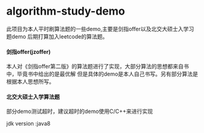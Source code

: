 # algorithm-study-demo

此项目为本人平时刷算法题的一些demo,主要是剑指offer以及北交大硕士入学习题demo
后期打算加入leetcode的算法题。

#### 剑指offer(jzoffer)
本人对《剑指offer第二版》的算法题进行了实现，大部分算法的思想都来自书中，毕竟书中给出的是最优解
但是具体的demo是本人自己书写。另有部分算法是根据本人思想所写。

#### 北交大硕士入学算法题

部分demo测试超时，建议超时的demo使用C/C++来进行实现


jdk version :java8


